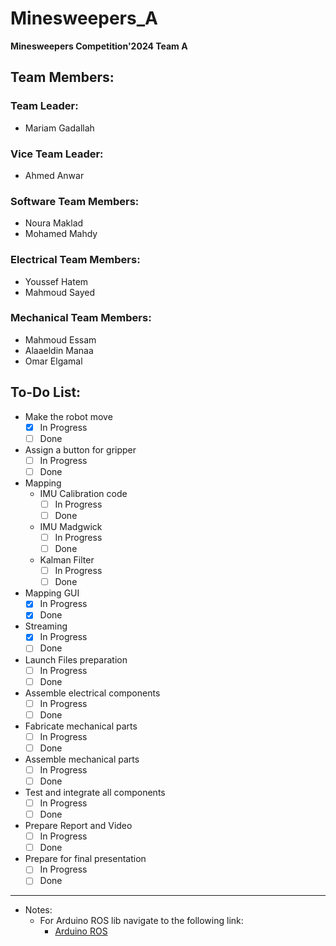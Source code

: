 # Minesweepers_A
**Minesweepers Competition'2024 Team A**

## Team Members:

### Team Leader:
- Mariam Gadallah

### Vice Team Leader:
- Ahmed Anwar

### Software Team Members:
- Noura Maklad
- Mohamed Mahdy

### Electrical Team Members:
- Youssef Hatem
- Mahmoud Sayed

### Mechanical Team Members:
- Mahmoud Essam
- Alaaeldin Manaa
- Omar Elgamal

## To-Do List:

- Make the robot move 
  - [x] In Progress 
  - [ ] Done
- Assign a button for gripper 
  - [ ] In Progress 
  - [ ] Done
- Mapping
  - IMU Calibration code
    - [ ] In Progress 
    - [ ] Done
  - IMU Madgwick
    - [ ] In Progress 
    - [ ] Done
  - Kalman Filter
    - [ ] In Progress 
    - [ ] Done
- Mapping GUI 
  - [x] In Progress 
  - [x] Done
- Streaming
  - [x] In Progress 
  - [ ] Done
- Launch Files preparation 
  - [ ] In Progress 
  - [ ] Done
- Assemble electrical components 
  - [ ] In Progress 
  - [ ] Done
- Fabricate mechanical parts 
  - [ ] In Progress 
  - [ ] Done
- Assemble mechanical parts 
  - [ ] In Progress 
  - [ ] Done
- Test and integrate all components 
  - [ ] In Progress 
  - [ ] Done
- Prepare Report and Video
  - [ ] In Progress 
  - [ ] Done
- Prepare for final presentation 
  - [ ] In Progress 
  - [ ] Done
--------------------------------------------------------------------
- Notes:
  - For Arduino ROS lib navigate to the following link:
    - [Arduino ROS](https://wiki.ros.org/rosserial_arduino/Tutorials/Arduino%20IDE%20Setup)

      

